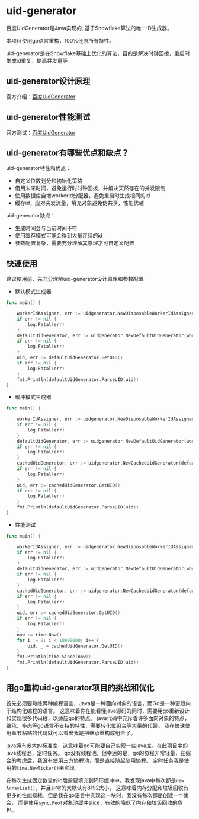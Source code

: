 # uid-generator

百度UidGenerator是Java实现的, 基于Snowflake算法的唯一ID生成器。

本项目使用go语言重构，100%还原所有特性。

uid-generator是在Snowflake基础上优化的算法，目的是解决时钟回拨，重启时生成id重复，提高并发量等

## uid-generator设计原理

官方介绍：[百度UidGenerator](https://github.com/baidu/uid-generator/blob/master/README.md#uidgenerator)

## uid-generator性能测试

官方测试：[百度UidGenerator](https://github.com/baidu/uid-generator/blob/master/README.md#tips)

## uid-generator有哪些优点和缺点？

uid-generator特性和优点：
- 自定义位数划分和初始化策略
- 借用未来时间，避免运行时时钟回拨，并解决天然存在的并发限制
- 使用数据库自增workerId分配器，避免重启时生成相同的id
- 缓存id，应对突发流量，填充对象避免伪共享，性能优越

uid-generator缺点：
- 生成时间会与当前时间不符
- 使用缓存模式可能会得到大量连续的id
- 参数配置复杂，需要充分理解其原理才可自定义配置

## 快速使用

建议使用前，先充分理解uid-generator设计原理和参数配置

- 默认模式生成器
```go
func main() {

	workerIdAssigner, err := uidgenerator.NewDisposableWorkerIdAssigner("root:syr1120@xys.com@tcp(127.0.0.1:3306)/uid_generator?charset=utf8mb4&parseTime=true&loc=Local")
	if err != nil {
		log.Fatal(err)
	}
	defaultUidGenerator, err := uidgenerator.NewDefaultUidGenerator(workerIdAssigner)
	if err != nil {
		log.Fatal(err)
	}
	uid, err := defaultUidGenerator.GetUID()
	if err != nil {
		log.Fatal(err)
	}
	fmt.Println(defaultUidGenerator.ParseUID(uid))
}
```

- 缓冲模式生成器
```go
func main() {

	workerIdAssigner, err := uidgenerator.NewDisposableWorkerIdAssigner("root:syr1120@xys.com@tcp(127.0.0.1:3306)/uid_generator?charset=utf8mb4&parseTime=true&loc=Local")
	if err != nil {
		log.Fatal(err)
	}
	defaultUidGenerator, err := uidgenerator.NewDefaultUidGenerator(workerIdAssigner)
	if err != nil {
		log.Fatal(err)
	}
	cachedUidGenerator, err := uidgenerator.NewCachedUidGenerator(defaultUidGenerator)
	if err != nil {
		log.Fatal(err)
	}
	uid, err := cachedUidGenerator.GetUID()
	if err != nil {
		log.Fatal(err)
	}
	fmt.Println(defaultUidGenerator.ParseUID(uid))
}
```

- 性能测试
```go
func main() {

	workerIdAssigner, err := uidgenerator.NewDisposableWorkerIdAssigner("root:syr1120@xys.com@tcp(127.0.0.1:3306)/uid_generator?charset=utf8mb4&parseTime=true&loc=Local")
	if err != nil {
		log.Fatal(err)
	}
	defaultUidGenerator, err := uidgenerator.NewDefaultUidGenerator(workerIdAssigner)
	if err != nil {
		log.Fatal(err)
	}
	cachedUidGenerator, err := uidgenerator.NewCachedUidGenerator(defaultUidGenerator)
	if err != nil {
		log.Fatal(err)
	}
	uid, err := cachedUidGenerator.GetUID()
	if err != nil {
		log.Fatal(err)
	}
	now := time.Now()
	for i := 0; i < 10000000; i++ {
		uid, _ = cachedUidGenerator.GetUID()
	}
	fmt.Println(time.Since(now))
	fmt.Println(defaultUidGenerator.ParseUID(uid))
}
```

## 用go重构uid-generator项目的挑战和优化

首先必须要熟练两种编程语言，Java是一种面向对象的语言，而Go是一种更趋向于结构化编程的语言。
这意味着你在能看懂java源码的同时，需要用go重新设计和实现很多代码段，以适应go的特点。
java代码中充斥着许多面向对象的特点，继承、多态等go语言不支持的特性，需要转化位组合等大量的代替。
我在快速使用章节粘贴的代码就可以看出我是把继承重构成组合了。

java拥有庞大的标准库，这意味着go可能要自己实现一些java库，在此项目中的java线程池，定时任务。
go没有线程池，但幸运的是，go的协程非常轻量，在综合的考虑后，我没有使用三方协程池，而是直接随起随用协程。
定时任务我是使用的`time.NewTicker()`来实现。

在每次生成固定数量的id后需要填充到环形缓冲中，我发现java中每次都是`new ArrayList()`，并且非常的大默认有8192大小，
这意味着内存分配和垃圾回收有更多的性能损耗。但是我在go语言中实现这一块时，我没有每次都是创建一个集合，
而是使用`sync.Pool`对象池缓冲slice，有效的降低了内存和垃圾回收的负担。



